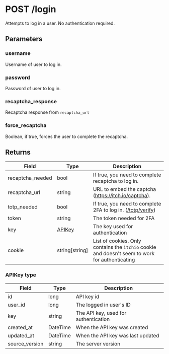 # POST /login
Attempts to log in a user. No authentication required.  

## Parameters
### username
Username of user to log in.
### password
Password of user to log in.
### recaptcha_response
Recaptcha response from `recaptcha_url`
### force_recaptcha
Boolean, if true, forces the user to complete the recaptcha.

## Returns
| Field | Type | Description |
|---|---|---|
| recaptcha_needed | bool | If true, you need to complete recaptcha to log in. |
| recaptcha_url | string | URL to embed the captcha (https://itch.io/captcha). |
| totp_needed | bool | If true, you need to complete 2FA to log in. ([/totp/verify](/API/V2/totp.html)) |
| token | string | The token needed for 2FA |
| key | [APIKey](#apikey-type) | The key used for authentication |
| cookie | string[string] | List of cookies. Only contains the `itchio` cookie and doesn't seem to work for authenticating |

### APIKey type
| Field | Type | Description |
|---|---|---|
| id | long | API key id |
| user_id | long | The logged in user's ID |
| key | string | The API key, used for authentication |
| created_at | DateTime | When the API key was created |
| updated_at | DateTime | When the API key was last updated |
| source_version | string | The server version |